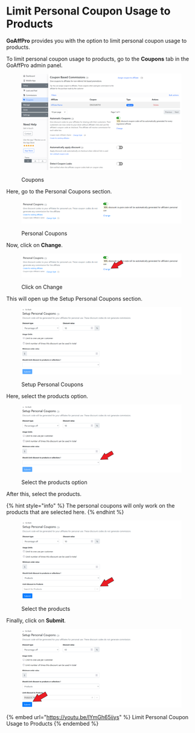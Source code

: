# Limit Personal Coupon Usage to Products

**GoAffPro** provides you with the option to limit personal coupon usage to products.

To limit personal coupon usage to products, go to the **Coupons** tab in the GoAffPro admin panel.

<figure><img src="../../../.gitbook/assets/image (131).png" alt=""><figcaption><p>Coupons</p></figcaption></figure>

Here, go to the Personal Coupons section.

<figure><img src="../../../.gitbook/assets/image (909).png" alt=""><figcaption><p>Personal Coupons</p></figcaption></figure>

Now, click on **Change**.

<figure><img src="../../../.gitbook/assets/Screenshot 2022-10-19 010653.png" alt=""><figcaption><p>Click on Change</p></figcaption></figure>

This will open up the Setup Personal Coupons section.

<figure><img src="../../../.gitbook/assets/image (2467).png" alt=""><figcaption><p>Setup Personal Coupons</p></figcaption></figure>

Here, select the products option.

<figure><img src="../../../.gitbook/assets/Screenshot 2022-10-19 011056.png" alt=""><figcaption><p>Select the products option</p></figcaption></figure>

After this, select the products.&#x20;

{% hint style="info" %}
The personal coupons will only work on the products that are selected here.&#x20;
{% endhint %}

<figure><img src="../../../.gitbook/assets/Screenshot 2022-10-19 011632.png" alt=""><figcaption><p>Select the products</p></figcaption></figure>

Finally, click on **Submit**.

<figure><img src="../../../.gitbook/assets/Screenshot 2022-10-19 011746.png" alt=""><figcaption></figcaption></figure>

{% embed url="https://youtu.be/lYmGh65ijys" %}
Limit Personal Coupon Usage to Products
{% endembed %}
